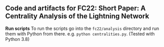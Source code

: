 ## Code and artifacts for FC22: Short Paper: A Centrality Analysis of the Lightning Network

**Run scripts**
To run the scripts go into the ```fc22/analysis``` directory and run them with Python from there.
e.g. ```python centralities.py```. (Tested with Python 3.8)

